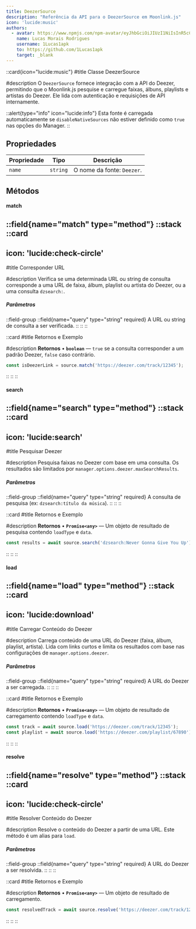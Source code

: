 ```yaml
---
title: DeezerSource
description: "Referência da API para o DeezerSource em Moonlink.js"
icon: 'lucide:music'
authors:
  - avatar: https://www.npmjs.com/npm-avatar/eyJhbGciOiJIUzI1NiIsInR5cCI6IkpXVCJ9.eyJhdmF0YXJVUkwiOiJodHRwczovL3MuZ3JhdmF2YXRhci5jb20vYXZhdGFyL2E2YTk0NWFhYjJiNzk1MjcyNzVjN2IwMWEyNWM1YzQ2NT9zaXplPTQ5NiZkZWZhdWx0PXJldHJvIn0.5hP6oyShhR-UWUi6KF-lA0cWmE_BJjvIFAwkYCGEZNo
    name: Lucas Morais Rodrigues
    username: 1Lucas1apk
    to: https://github.com/1Lucas1apk
    target: _blank
---
```


::card{icon="lucide:music"}
#title
Classe DeezerSource

#description
O `DeezerSource` fornece integração com a API do Deezer, permitindo que o Moonlink.js pesquise e carregue faixas, álbuns, playlists e artistas do Deezer. Ele lida com autenticação e requisições de API internamente.
<br>

::alert{type="info" icon="lucide:info"}
Esta fonte é carregada automaticamente se `disableNativeSources` não estiver definido como `true` nas opções do Manager.
::

## Propriedades

| Propriedade | Tipo | Descrição |
|----------|------|-------------|
| `name` | `string` | O nome da fonte: `Deezer`. |

## Métodos

#### match
::field{name="match" type="method"}
::stack
  ::card
  ---
  icon: 'lucide:check-circle'
  ---
  #title
  Corresponder URL

  #description
  Verifica se uma determinada URL ou string de consulta corresponde a uma URL de faixa, álbum, playlist ou artista do Deezer, ou a uma consulta `dzsearch:`.
  <br>
  <h5>Parâmetros</h5>

  ::field-group
    ::field{name="query" type="string" required}
    A URL ou string de consulta a ser verificada.
    ::
  ::
  ::

  ::card
  #title
  Retornos e Exemplo

  #description
  **Retornos**
  • **`boolean`** — `true` se a consulta corresponder a um padrão Deezer, `false` caso contrário.

  ```js
  const isDeezerLink = source.match('https://deezer.com/track/12345');
  ```
  ::
::
::

#### search
::field{name="search" type="method"}
::stack
  ::card
  ---
  icon: 'lucide:search'
  ---
  #title
  Pesquisar Deezer

  #description
  Pesquisa faixas no Deezer com base em uma consulta. Os resultados são limitados por `manager.options.deezer.maxSearchResults`.
  <br>
  <h5>Parâmetros</h5>

  ::field-group
    ::field{name="query" type="string" required}
    A consulta de pesquisa (ex: `dzsearch:título da música`).
    ::
  ::
  ::

  ::card
  #title
  Retornos e Exemplo

  #description
  **Retornos**
  • **`Promise<any>`** — Um objeto de resultado de pesquisa contendo `loadType` e `data`.

  ```js
  const results = await source.search('dzsearch:Never Gonna Give You Up');
  ```
  ::
::
::

#### load
::field{name="load" type="method"}
::stack
  ::card
  ---
  icon: 'lucide:download'
  ---
  #title
  Carregar Conteúdo do Deezer

  #description
  Carrega conteúdo de uma URL do Deezer (faixa, álbum, playlist, artista). Lida com links curtos e limita os resultados com base nas configurações de `manager.options.deezer`.
  <br>
  <h5>Parâmetros</h5>

  ::field-group
    ::field{name="query" type="string" required}
    A URL do Deezer a ser carregada.
    ::
  ::
  ::

  ::card
  #title
  Retornos e Exemplo

  #description
  **Retornos**
  • **`Promise<any>`** — Um objeto de resultado de carregamento contendo `loadType` e `data`.

  ```js
  const track = await source.load('https://deezer.com/track/12345');
  const playlist = await source.load('https://deezer.com/playlist/67890');
  ```
  ::
::
::

#### resolve
::field{name="resolve" type="method"}
::stack
  ::card
  ---
  icon: 'lucide:check-circle'
  ---
  #title
  Resolver Conteúdo do Deezer

  #description
  Resolve o conteúdo do Deezer a partir de uma URL. Este método é um alias para `load`.
  <br>
  <h5>Parâmetros</h5>

  ::field-group
    ::field{name="query" type="string" required}
    A URL do Deezer a ser resolvida.
    ::
  ::
  ::

  ::card
  #title
  Retornos e Exemplo

  #description
  **Retornos**
  • **`Promise<any>`** — Um objeto de resultado de carregamento.

  ```js
  const resolvedTrack = await source.resolve('https://deezer.com/track/12345');
  ```
  ::
::
::